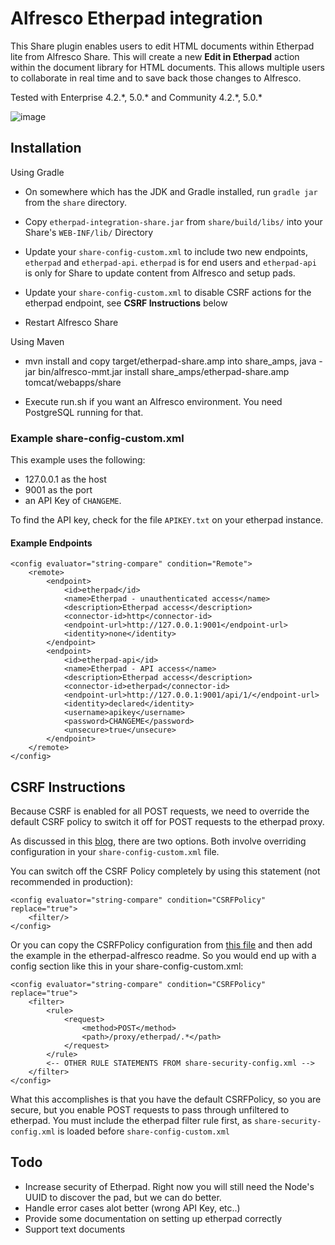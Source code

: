 # Alfresco Etherpad integration

This Share plugin enables users to edit HTML documents within Etherpad lite from Alfresco Share.  This will create a new **Edit in Etherpad** action within the document library for HTML documents.  This allows multiple users to collaborate in real time and to save back those changes to Alfresco.

Tested with Enterprise 4.2.\*, 5.0.\* and Community 4.2.\*, 5.0.\*

![image](etherpad-alfresco.gif)

## Installation

Using Gradle

* On somewhere which has the JDK and Gradle installed, run `gradle jar` from the `share` directory.

* Copy `etherpad-integration-share.jar` from `share/build/libs/` into your Share's `WEB-INF/lib/` Directory

* Update your `share-config-custom.xml` to include two new endpoints, `etherpad` and `etherpad-api`.  `etherpad` is for end users and `etherpad-api` is only for Share to update content from Alfresco and setup pads.

* Update your `share-config-custom.xml` to disable CSRF actions for the etherpad endpoint, see **CSRF Instructions** below

* Restart Alfresco Share

Using Maven

* mvn install and copy target/etherpad-share.amp into share_amps, java -jar bin/alfresco-mmt.jar install share_amps/etherpad-share.amp tomcat/webapps/share

* Execute run.sh if you want an Alfresco environment. You need PostgreSQL running for that.

### Example share-config-custom.xml

This example uses the following:

* 127.0.0.1 as the host
* 9001 as the port 
* an API Key of `CHANGEME`.  

To find the API key, check for the file `APIKEY.txt` on your etherpad instance.

#### Example Endpoints

```
<config evaluator="string-compare" condition="Remote">
	<remote>
		<endpoint>
			<id>etherpad</id>
			<name>Etherpad - unauthenticated access</name>
			<description>Etherpad access</description>
			<connector-id>http</connector-id>
			<endpoint-url>http://127.0.0.1:9001</endpoint-url>
			<identity>none</identity>
		</endpoint>
		<endpoint>
			<id>etherpad-api</id>
			<name>Etherpad - API access</name>
			<description>Etherpad access</description>
			<connector-id>etherpad</connector-id>
			<endpoint-url>http://127.0.0.1:9001/api/1/</endpoint-url>
			<identity>declared</identity>
			<username>apikey</username>
			<password>CHANGEME</password>
			<unsecure>true</unsecure>
		</endpoint>
	</remote>
</config>
```

## CSRF Instructions

Because CSRF is enabled for all POST requests, we need to override the default CSRF policy to switch it off for POST requests to the etherpad proxy.

As discussed in this [blog](http://blogs.alfresco.com/wp/ewinlof/2013/03/11/introducing-the-new-csrf-filter-in-alfresco-share/), there are two options. Both involve overriding configuration in your `share-config-custom.xml` file.

You can switch off the CSRF Policy completely by using this statement (not recommended in production):

```
<config evaluator="string-compare" condition="CSRFPolicy" replace="true">
	<filter/>
</config>
```


Or you can copy the CSRFPolicy configuration from [this file](https://svn.alfresco.com/repos/alfresco-open-mirror/alfresco/HEAD/root/projects/slingshot/config/alfresco/share-security-config.xml) and then add the example in the etherpad-alfresco readme. So you would end up with a config section like this in your share-config-custom.xml:

```
<config evaluator="string-compare" condition="CSRFPolicy" replace="true">
	<filter>
		<rule>
			<request>
				<method>POST</method>
				<path>/proxy/etherpad/.*</path>
			</request>
		</rule>
		<-- OTHER RULE STATEMENTS FROM share-security-config.xml -->
	</filter>
</config>
```

What this accomplishes is that you have the default CSRFPolicy, so you are secure, but you enable POST requests to pass through unfiltered to etherpad.  You must include the etherpad filter rule first, as `share-security-config.xml` is loaded before `share-config-custom.xml`



## Todo

* Increase security of Etherpad.  Right now you will still need the Node's UUID to discover the pad, but we can do better.
* Handle error cases alot better (wrong API Key, etc..)
* Provide some documentation on setting up etherpad correctly
* Support text documents

